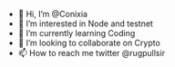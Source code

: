 - 👋 Hi, I’m @Conixia
- 👀 I’m interested in Node and testnet
- 🌱 I’m currently learning Coding
- 💞️ I’m looking to collaborate on Crypto  
- 📫 How to reach me twitter @rugpullsir
